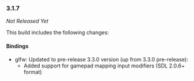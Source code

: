 ### 3.1.7

_Not Released Yet_

This build includes the following changes:

#### Bindings

- glfw: Updated to pre-release 3.3.0 version (up from 3.3.0 pre-release):
    * Added support for gamepad mapping input modifiers (SDL 2.0.6+ format)